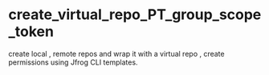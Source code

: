 # create_virtual_repo_PT_group_scope_token
create local , remote repos and wrap it with a virtual repo , create permissions using Jfrog CLI templates.
